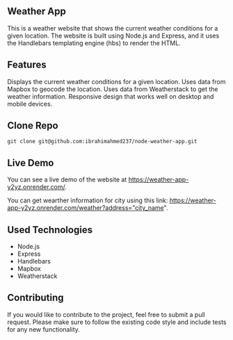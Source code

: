 
## Weather App

This is a weather website that shows the current weather conditions for a given location. The website is built using Node.js and Express, and it uses the Handlebars templating engine (hbs) to render the HTML.
## Features

Displays the current weather conditions for a given location.
Uses data from Mapbox to geocode the location.
Uses data from Weatherstack to get the weather information.
Responsive design that works well on desktop and mobile devices.
## Clone Repo

`git clone git@github.com:ibrahimahmed237/node-weather-app.git`
## Live Demo

You can see a live demo of the website at https://weather-app-y2yz.onrender.com/.

You can get wearther information for city using this link: https://weather-app-y2yz.onrender.com/weather?address="city_name".
## Used Technologies

- Node.js
- Express 
- Handlebars 
- Mapbox 
- Weatherstack
## Contributing

If you would like to contribute to the project, feel free to submit a pull request. Please make sure to follow the existing code style and include tests for any new functionality.
